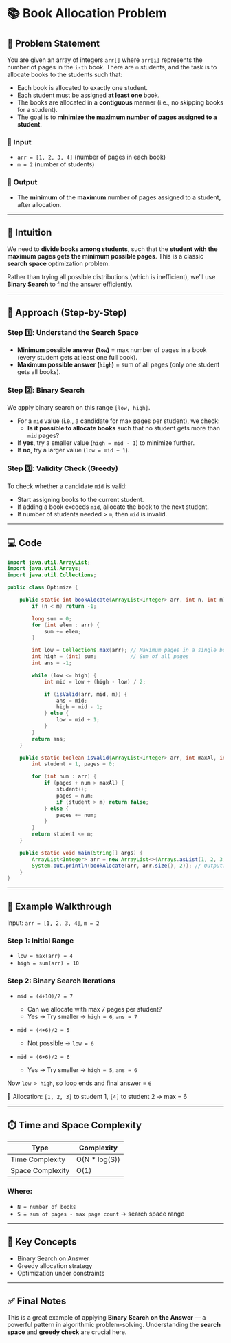 
# 📚 Book Allocation Problem

## 🧾 Problem Statement

You are given an array of integers `arr[]` where `arr[i]` represents the number of pages in the `i-th` book. There are `m` students, and the task is to allocate books to the students such that:

- Each book is allocated to exactly one student.
- Each student must be assigned **at least one** book.
- The books are allocated in a **contiguous** manner (i.e., no skipping books for a student).
- The goal is to **minimize the maximum number of pages assigned to a student**.

### 🔢 Input

- `arr = [1, 2, 3, 4]` (number of pages in each book)
- `m = 2` (number of students)

### 🎯 Output

- The **minimum** of the **maximum** number of pages assigned to a student, after allocation.

---

## 🧠 Intuition

We need to **divide books among students**, such that the **student with the maximum pages gets the minimum possible pages**. This is a classic **search space** optimization problem.

Rather than trying all possible distributions (which is inefficient), we’ll use **Binary Search** to find the answer efficiently.

---

## 🧩 Approach (Step-by-Step)

### Step 1️⃣: Understand the Search Space

- **Minimum possible answer (`low`)** = max number of pages in a book (every student gets at least one full book).
- **Maximum possible answer (`high`)** = sum of all pages (only one student gets all books).

### Step 2️⃣: Binary Search

We apply binary search on this range `[low, high]`.

- For a `mid` value (i.e., a candidate for max pages per student), we check:
  - **Is it possible to allocate books** such that no student gets more than `mid` pages?
- If **yes**, try a smaller value (`high = mid - 1`) to minimize further.
- If **no**, try a larger value (`low = mid + 1`).

### Step 3️⃣: Validity Check (Greedy)

To check whether a candidate `mid` is valid:
- Start assigning books to the current student.
- If adding a book exceeds `mid`, allocate the book to the next student.
- If number of students needed > `m`, then `mid` is invalid.

---

## 💻 Code

```java
import java.util.ArrayList;
import java.util.Arrays;
import java.util.Collections;

public class Optimize {

    public static int bookAlocate(ArrayList<Integer> arr, int n, int m) {
        if (n < m) return -1;

        long sum = 0;
        for (int elem : arr) {
            sum += elem;
        }

        int low = Collections.max(arr); // Maximum pages in a single book
        int high = (int) sum;           // Sum of all pages
        int ans = -1;

        while (low <= high) {
            int mid = low + (high - low) / 2;

            if (isValid(arr, mid, m)) {
                ans = mid;
                high = mid - 1;
            } else {
                low = mid + 1;
            }
        }
        return ans;
    }

    public static boolean isValid(ArrayList<Integer> arr, int maxAl, int m) {
        int student = 1, pages = 0;

        for (int num : arr) {
            if (pages + num > maxAl) {
                student++;
                pages = num;
                if (student > m) return false;
            } else {
                pages += num;
            }
        }
        return student <= m;
    }

    public static void main(String[] args) {
        ArrayList<Integer> arr = new ArrayList<>(Arrays.asList(1, 2, 3, 4));
        System.out.println(bookAlocate(arr, arr.size(), 2)); // Output: 6
    }
}
````

---

## 🔎 Example Walkthrough

Input: `arr = [1, 2, 3, 4]`, `m = 2`

### Step 1: Initial Range

* `low = max(arr) = 4`
* `high = sum(arr) = 10`

### Step 2: Binary Search Iterations

* `mid = (4+10)/2 = 7`

  * Can we allocate with max 7 pages per student?
  * Yes → Try smaller → `high = 6`, `ans = 7`
* `mid = (4+6)/2 = 5`

  * Not possible → `low = 6`
* `mid = (6+6)/2 = 6`

  * Yes → Try smaller → `high = 5`, `ans = 6`

Now `low > high`, so loop ends and final answer = `6`

📘 Allocation: `[1, 2, 3]` to student 1, `[4]` to student 2 → max = 6

---

## ⏱️ Time and Space Complexity

| Type             | Complexity     |
| ---------------- | -------------- |
| Time Complexity  | O(N \* log(S)) |
| Space Complexity | O(1)           |

### Where:

* `N = number of books`
* `S = sum of pages - max page count` → search space range

---

## 🧠 Key Concepts

* Binary Search on Answer
* Greedy allocation strategy
* Optimization under constraints

---

## ✅ Final Notes

This is a great example of applying **Binary Search on the Answer** — a powerful pattern in algorithmic problem-solving. Understanding the **search space** and **greedy check** are crucial here.

```
